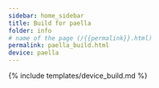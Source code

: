 ```yaml
---
sidebar: home_sidebar
title: Build for paella
folder: info
# name of the page (/{{permalink}}.html)
permalink: paella_build.html
device: paella
---
```

{% include templates/device_build.md %}
